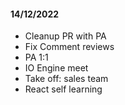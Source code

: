 #### 14/12/2022

- Cleanup PR with PA
- Fix Comment reviews
- PA 1:1
- IO Engine meet
- Take off: sales team
- React self learning